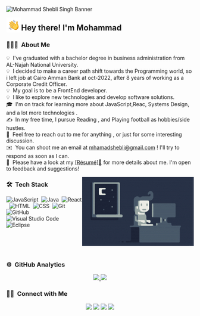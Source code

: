![Mohammad Shebli Singh Banner](<img alt="banner" src="assets/banner.png" align="left"/>)

<img alt="wave" src="./assets/Hand-Wave.gif" width='40' align="left"/><h2>Hey there! I'm Mohammad </h2>

<!-- ## 👋 &nbsp;Hey there! I'm Mohammad Shebli -->

### 👨🏻‍💻 &nbsp;About Me

💡 &nbsp;I've graduated with a bachelor degree in business administration from AL-Najah National University.\
💡 &nbsp;I decided to make a career path shift towards the Programming world, so i left job at Cairo Amman Bank at oct-2022, after 8 years of working as a Corporate Credit Officer.\
💡 &nbsp;My goal is to be a FrontEnd developer.\
💡 &nbsp;I like to explore new technologies and develop software solutions.\
🎓 &nbsp;I'm on track for learning more about JavaScript,Reac, Systems Design, and a lot more technologies .\
✍️ &nbsp;In my free time, I pursue Reading , and Playing football as hobbies/side hustles.\
💬 &nbsp;Feel free to reach out to me for anything , or just for some interesting discussion.\
✉️ &nbsp;You can shoot me an email at mhamadshebli@gmail.com ! I'll try to respond as soon as I can.\
📄 &nbsp;Please have a look at my <a href="assets/Shebli_CV.pdf" download>[Résumé]📄</a> for more details about me. I'm open to feedback and suggestions!

<img alt="Night Coding" src="assets/Night-Coding.gif" align="right"/>

### 🛠 &nbsp;Tech Stack

![JavaScript](https://img.shields.io/badge/-JavaScript-05122A?style=flat&logo=javascript)&nbsp;
![Java](https://img.shields.io/badge/-Java-05122A?style=flat&logo=Java&logoColor=FFA518)&nbsp;
![React](https://img.shields.io/badge/-React-05122A?style=flat&logo=react)&nbsp;
![HTML](https://img.shields.io/badge/-HTML-05122A?style=flat&logo=HTML5)&nbsp;
![CSS](https://img.shields.io/badge/-CSS-05122A?style=flat&logo=CSS3&logoColor=1572B6)&nbsp;
![Git](https://img.shields.io/badge/-Git-05122A?style=flat&logo=git)&nbsp;
![GitHub](https://img.shields.io/badge/-GitHub-05122A?style=flat&logo=github)&nbsp;
![Visual Studio Code](https://img.shields.io/badge/-Visual%20Studio%20Code-05122A?style=flat&logo=visual-studio-code&logoColor=007ACC)&nbsp;
![Eclipse](https://img.shields.io/badge/-Eclipse-05122A?style=flat&logo=eclipse-ide&logoColor=2C2255)

<br>
<br>
<br>

### ⚙️ &nbsp;GitHub Analytics

<p align="center">
<a href="https://github.com/shebli91">
  <img height="180em" src="https://github-readme-stats-eight-theta.vercel.app/api?username=shebli91&show_icons=true&theme=algolia&include_all_commits=true&count_private=true"/>
  <img height="180em" src="https://github-readme-stats-eight-theta.vercel.app/api/top-langs/?username=shebli91&layout=compact&langs_count=8&theme=algolia"/>
</a>
</p>

### 🤝🏻 &nbsp;Connect with Me

<p align="center">
<a href="https://shebli91.github.io/Portfolio/"><img src="https://img.shields.io/badge/-mohammadshebli.com-3423A6?style=flat&logo=Google-Chrome&logoColor=white"/></a>
<a href="https://www.linkedin.com/in/mohammed-shebli-b54638243/"><img src="https://img.shields.io/badge/-Mohammad%20Shebli%20-0077B5?style=flat&logo=Linkedin&logoColor=white"/></a>
<a href="mailto:mhamadshebli@gmail.com"><img src="https://img.shields.io/badge/-mhamadshebli@gmail.com-D14836?style=flat&logo=Gmail&logoColor=white"/></a>
<a href="https://www.facebook.com/mhamad.shebli"><img src="https://img.shields.io/badge/-@mhamad.shebli-1877F2?style=flat&logo=Facebook&logoColor=white"/></a>
</p>
